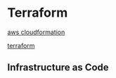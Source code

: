 # Terraform

[aws cloudformation](https://www.terraform.io/intro/vs/cloudformation.html)

[terraform](https://www.cnblogs.com/sparkdev/p/10052310.html)

## Infrastructure as Code